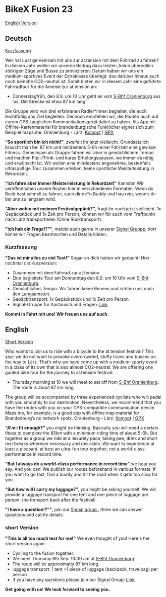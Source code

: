 # BikeX Fusion 23

[English Version](#English)

## Deutsch
[Kurzfassung](#Kurzfassung)

Wer hat Lust gemeinsam mit uns zur at.tension mit dem Fahrrad zu fahren? 
In diesem Jahr wollen wir unseren Beitrag dazu leisten, keine übervollen stickigen Züge und Busse zu provozieren.
Darum haben wir uns ein medium-sportives Event der Extraklasse überlegt, das darüber hinaus auch noch beinahe CO2-neutral ist. Somit bieten wir in diesem Jahr eine geführte Fahrradtour für die Anreise zur at.tension an:

- Donnerstagfrüh, den 8.9. um 10 Uhr geht es vom [S-Bhf Oranienburg](https://www.openstreetmap.org/?mlat=52.75439&mlon=13.24829#map=19/52.75436/13.24828) aus los. Die Strecke ist etwa 87 km lang!

Die Gruppe wird von drei erfahrenen Radler*innen begleitet, die euch leichtfüßig ans Ziel begleiten. Dennoch empfehlen wir, die Routen auch auf eurem GPS-tauglichen Kommunikationsgerät dabei zu haben. Als App mit Offline-Kartenmaterial für brandenburgische Funklöcher eignet sich zum Beispiel maps.me.
Oranienburg - Lärz: [Komoot](https://www.komoot.de/tour/884038344) | [GPX](assets/routes/Oranienburg-at.tension.gpx)

**“So sportlich bin ich nicht!”**, zweifelt ihr jetzt vielleicht. Grundsätzlich braucht man bei 87 km und mindestens 5-6h reiner Fahrzeit eine gewisse Fitness. Gemeinsam als Gruppe fahren wir aber in gemächlichem Tempo und machen Pipi-/Trink- und kurze Erholungspausen, wo immer es nötig und erwünscht ist. Wir wollen eine mindestens angenehme, bestenfalls ultraspaßige Tour zusammen erleben, keine sportliche Meisterleistung in Rekordzeit.

**“Ich fahre aber immer Meisterleistung in Rekordzeit”** Kannste! Wir veröffentlichen unsere Routen hier in verschiedenen Formaten. Wenn du Bock hast schnell zu fahren, such dir ne*n Buddy und hau rein, wenn’s dir bei uns zu langsam wird.

**“Aber wohin mit meinem Festivalgepäck?”**, fragt ihr euch jetzt vielleicht. 1x Gepäckstück und 1x Zelt pro Person, können wir für euch vom Treffpunkt nach Lärz transportieren (Ohne Rücktransport).

**"Ich hab ein Frage!?""**, meldet euch gerne in unserer [Signal Gruppe](https://signal.group/#CjQKIBZA6KfRypx3fSLy_MQDqP6DKs-QUIPDBqLpyPGAjHUUEhCXiki7sZuA_7gPZnMHGnd6), dort könne wir Fragen beantworten und Details klären.

### <a name="Kurzfassung"></a> Kurzfassung
**"Das ist mir alles zu viel Text!"** Sogar an dich haben wir gedacht! Hier nochmal die Kurzversion:
- Zusammen mit dem Fahrrad zur at.tension.
- Eine begleitete Tour am Donnerstag den 8.9. um 10 Uhr vom [S-Bhf Oranienburg](https://www.openstreetmap.org/?mlat=52.75439&mlon=13.24829#map=19/52.75436/13.24828).
- Gemächliches Tempo. Wir fahren keine Rennen und richten uns nach den Langsamsten.
- Gepäcktransport: 1x Gepäckstück und 1x Zelt pro Person
- Signal-Gruppe für Austausch und Fragen: [Link](https://signal.group/#CjQKIBZA6KfRypx3fSLy_MQDqP6DKs-QUIPDBqLpyPGAjHUUEhCXiki7sZuA_7gPZnMHGnd6)

**Kommt in Fahrt mit uns! Wir freuen uns auf euch.**


## <a name="English"></a> English
[Short Version](#short)

Who wants to join us to ride with a bicycle to the at.tension festival?
This year we do not want to provoke overcrowded, stuffy trains and busses on the way to Lärz.
That’s why we have come up with a medium-sporty event in a class of its own that is also almost CO2-neutral. We are offering one guided bike tour for the journey to at.tension festival:

- Thursday morning at 10 we will meet to set off from [S-Bhf Oranienburg](https://www.openstreetmap.org/?mlat=52.75439&mlon=13.24829#map=19/52.75436/13.24828). The route is about 87 km long.

The group will be accompanied by three experienced cyclists who will pedal with you smoothly to our destination. Nevertheless, we recommend that you have the routes with you on your GPS-compatible communication device. Maps.me, for example, is a good app with offline map material for Brandenburg’s no network spots.
Oranienburg - Lärz: [Komoot](https://www.komoot.de/tour/884038344) | [GPX](assets/routes/Oranienburg-at.tension.gpx)

**“A'm i fit enough?”** you might be thinking. Basically you will need a certain fitess to complete the 85km with a minimum riding time of about 5-6h. But together as a group we ride at a leisurely pace, taking pee, drink and short rest breaks wherever necessary and desirable. We want to experience at least a pleasant, at best an ultra-fun tour together, not a world-class performance in record time.

**“But I always do a world-class performance in record time”** we hear you say. And you can! We publish our routes beforehand in various formats. If you want to go fast, find a buddy and hit the road when it gets too slow for you.

**“But how will I carry my luggage?”**, you might be asking yourself. We will provide a luggage transport for one tent and one piece of luggage per person. (no transport back after the festival)

**"I have a question!?""**, join our [Signal group ](https://signal.group/#CjQKIBZA6KfRypx3fSLy_MQDqP6DKs-QUIPDBqLpyPGAjHUUEhCXiki7sZuA_7gPZnMHGnd6), there we can answer questions and calrify details.

### <a name="short"></a> short Version
**"This is all too much text for me!"** We even thought of you! Here's the short version again:
- Cycling to the fusion together.
- We meet Thursday 8th Sep. 10:00 am at [S-Bhf Oranienburg](https://www.openstreetmap.org/?mlat=52.75439&mlon=13.24829#map=19/52.75436/13.24828).
- The route will be approximatly 87 km long.
- luggage transport: 1 tent +1 piece of luggage (backpack, travelbag) per person
- If you have any questions please join our Signal Group: [Link](https://signal.group/#CjQKIBZA6KfRypx3fSLy_MQDqP6DKs-QUIPDBqLpyPGAjHUUEhCXiki7sZuA_7gPZnMHGnd6)


**Get going with us! We look forward to seeing you.**
